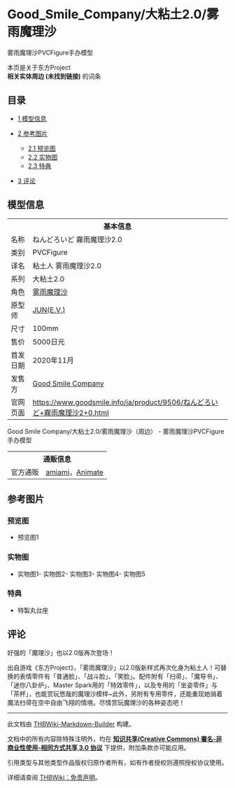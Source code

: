 # Good_Smile_Company/大粘土2.0/雾雨魔理沙

<!-- source html: G:\repos\THBWiki-Markdown-Builder\THBWikiMarkdown\Temp\main\3\37\ns0%3AGood_Smile_Company%2F%E5%A4%A7%E7%B2%98%E5%9C%9F2%2E0%2F%E9%9B%BE%E9%9B%A8%E9%AD%94%E7%90%86%E6%B2%99.html -->

雾雨魔理沙PVCFigure手办模型

本页是关于东方Project  
 **相关实体周边 (未找到链接)** 的词条
## 目录

- [1 模型信息](#模型信息)
- [2 参考图片](#参考图片)

  - [2.1 预览图](#预览图)
  - [2.2 实物图](#实物图)
  - [2.3 特典](#特典)



- [3 评论](#评论)




## 模型信息

<table><tbody><tr><th colspan="2">基本信息</th></tr><tr><td class="label">名称</td><td> ねんどろいど 霧雨魔理沙2.0 </td></tr><tr><td class="label">类别</td><td>PVCFigure</td></tr><tr><td class="label">译名</td><td>粘土人 雾雨魔理沙2.0</td></tr><tr><td class="label">系列</td><td>大粘土2.0</td></tr><tr><td class="label">角色</td><td><a href="./雾雨魔理沙.md" title="雾雨魔理沙">雾雨魔理沙</a></td></tr><tr><td class="label">原型师</td><td><a href="/index.php?title=JUN(E.V.)&amp;action=edit&amp;redlink=1" class="new" title="JUN(E.V.)（页面不存在）">JUN(E.V.)</a></td></tr><tr><td class="label">尺寸</td><td>100mm</td></tr><tr><td class="label">售价</td><td>5000日元</td></tr><tr><td class="label">首发日期</td><td>2020年11月</td></tr><tr><td class="label">发售方</td><td><a href="./Good_Smile_Company.md" title="Good Smile Company">Good Smile Company</a></td></tr><tr><td class="label">官网页面</td><td><a rel="nofollow" class="external free" href="https://www.goodsmile.info/ja/product/9506/ねんどろいど 霧雨魔理沙2 0.html">https://www.goodsmile.info/ja/product/9506/ねんどろいど+霧雨魔理沙2+0.html</a></td></tr></tbody></table>

Good Smile Company/大粘土2.0/雾雨魔理沙（周边） - 雾雨魔理沙PVCFigure手办模型

<table><tbody><tr><th colspan="3">通贩信息</th></tr><tr><td class="label">官方通贩</td><td colspan="2"><a rel="nofollow" class="external text" href="http://www.amiami.jp/top/detail/detail?gcode=FIGURE-05909">amiami</a>，<a rel="nofollow" class="external text" href="http://www.animate-onlineshop.jp/pd/1800921/">Animate</a></td></tr></tbody></table>


## 参考图片
### 预览图
- [](./文件-Good_Smile_Company大粘土2.0雾雨魔理沙-7.jpg.md)预览图1

### 实物图
- [](./文件-Good_Smile_Company大粘土2.0雾雨魔理沙-1.jpg.md)实物图1- [](./文件-Good_Smile_Company大粘土2.0雾雨魔理沙-2.jpg.md)实物图2- [](./文件-Good_Smile_Company大粘土2.0雾雨魔理沙-3.jpg.md)实物图3- [](./文件-Good_Smile_Company大粘土2.0雾雨魔理沙-4.jpg.md)实物图4- [](./文件-Good_Smile_Company大粘土2.0雾雨魔理沙-5.jpg.md)实物图5

### 特典
- [](./文件-Good_Smile_Company大粘土2.0雾雨魔理沙-6.jpg.md)特製丸台座

## 评论

  
好强的「魔理沙」也以2.0版再次登场！  

出自游戏《东方Project》，「雾雨魔理沙」以2.0版新样式再次化身为粘土人！可替换的表情零件有「普通脸」、「战斗脸」、「笑脸」。配件附有「扫帚」、「魔导书」、「迷你八卦炉」、Master Spark用的「特效零件」，以及专用的「坐姿零件」与「茶杯」，也能赏玩悠哉的魔理沙模样~此外，另附有专用零件，还能重现她骑着魔法扫帚在空中自由飞翔的情境。尽情赏玩魔理沙的各种姿态吧！
  






---

此文档由 [THBWiki-Markdown-Builder](https://github.com/Delsin-Yu/THBWiki-Markdown-Builder) 构建。

文档中的所有内容除特殊注明外，均在 [**知识共享(Creative Commons) 署名-非商业性使用-相同方式共享 3.0 协议**](https://creativecommons.org/licenses/by-sa/3.0/deed.zh-hans) 下提供，附加条款亦可能应用。

引用类型与其他类型作品版权归原作者所有，如有作者授权则遵照授权协议使用。

详细请查阅 [THBWiki：免责声明](https://thbwiki.cc/THBWiki:%E5%85%8D%E8%B4%A3%E5%A3%B0%E6%98%8E)。

